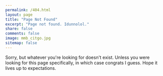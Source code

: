 ```yaml
---
permalink: /404.html
layout: page
title: "Page Not Found"
excerpt: "Page not found. Idunnolol."
share: false
comments: false
image: mmb_citgo.jpg
sitemap: false
---  
```


Sorry, but whatever you're looking for doesn't exist. Unless you were looking for this page specifically, in which case congrats I guess. Hope it lives up to expectations.<!--more-->